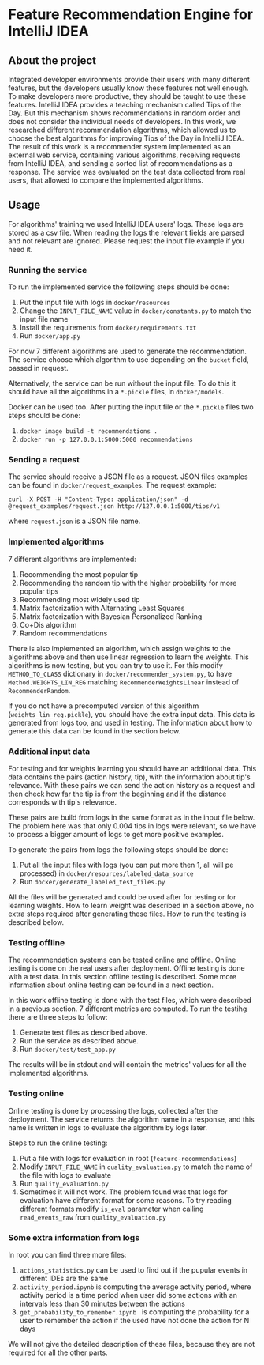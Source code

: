# Feature Recommendation Engine for IntelliJ IDEA	
## About the project
Integrated developer environments provide their users with many different features, but the developers usually know these features not well enough. To make developers more productive, they should be taught to use these features. IntelliJ IDEA provides a teaching mechanism called Tips of the Day. But this mechanism shows recommendations in random order and does not consider the individual needs of developers. In this work, we researched different recommendation algorithms, which allowed us to choose the best algorithms for improving Tips of the Day in IntelliJ IDEA. The result of this work is a recommender system implemented as an external web service, containing various algorithms, receiving requests from IntelliJ IDEA, and sending a sorted list of recommendations as a response. The service was evaluated on the test data collected from real  users, that allowed to compare the implemented algorithms.

## Usage
For algorithms' training we used IntelliJ IDEA users' logs. These logs are stored as a csv file. When reading the logs the relevant fields are parsed and not relevant are ignored. Please request the input file example if you need it.

### Running the service
To run the implemented service the following steps should be done:
1. Put the input file with logs in ```docker/resources```
2. Change the ```INPUT_FILE_NAME``` value in ```docker/constants.py``` to match the input file name
3. Install the requirements from ```docker/requirements.txt```
4. Run ```docker/app.py```

For now 7 different algorithms are used to generate the recommendation. The service choose which algorithm to use depending on the ```bucket``` field, passed in request.

Alternatively, the service can be run without the input file. To do this it should have all the algorithms in a ```*.pickle``` files, in ```docker/models```.

Docker can be used too. After putting the input file or the ```*.pickle``` files two steps should be done:
1. ```docker image build -t recommendations .```
2. ```docker run -p 127.0.0.1:5000:5000 recommendations```

### Sending a request

The service should receive a JSON file as a request. JSON files examples can be found in ```docker/request_examples```.
The request example:

```
curl -X POST -H "Content-Type: application/json" -d @request_examples/request.json http://127.0.0.1:5000/tips/v1
```
where ```request.json``` is a JSON file name.

### Implemented algorithms
7 different algorithms are implemented:

1. Recommending the most popular tip
2. Recommending the random tip with the higher probability for more popular tips
3. Recommending most widely used tip
4. Matrix factorization with Alternating Least Squares
5. Matrix factorization with Bayesian Personalized Ranking
6. Co+Dis algorithm
7. Random recommendations

There is also implemented an algorithm, which assign weights to the algorithms above and then use linear regression to learn the weights. This algorithms is now testing, but you can try to use it. For this modify ```METHOD_TO_CLASS``` dictionary in ```docker/recommender_system.py```, to have ```Method.WEIGHTS_LIN_REG``` matching ```RecommenderWeightsLinear``` instead of ```RecommenderRandom```.

If you do not have a precomputed version of this algorithm (```weights_lin_reg.pickle```), you should have the extra input data. This data is generated from logs too, and used in testing. The information about how to generate this data can be found in the section below. 

### Additional input data

For testing and for weights learning you should have an additional data. This data contains the pairs (action history, tip), with the information about tip's relevance. With these pairs we can send the action history as a request and then check how far the tip is from the beginning and if the distance corresponds with tip's relevance.

These pairs are build from logs in the same format as in the input file below. The problem here was that only 0.004 tips in logs were relevant, so we have to process a bigger amount of logs to get more positive examples. 

To generate the pairs from logs the following steps should be done:
1. Put all the input files with logs (you can put more then 1, all will pe processed) in ```docker/resources/labeled_data_source```
2. Run ```docker/generate_labeled_test_files.py```

All the files will be generated and could be used after for testing or for learning weights. How to learn weight was described in a section above, no extra steps required after generating these files. How to run the testing is described below.

### Testing offline
The recommendation systems can be tested online and offline. Online testing is done on the real users after deployment. Offline testing is done with a test data. In this section offline testing is described. Some more information about online testing can be found in a next section.

In this work offline testing is done with the test files, which were described in a previous section. 7 different metrics are computed. To run the testihg there are three steps to follow:
1. Generate test files as described above.
2. Run the service as described above.
3. Run ```docker/test/test_app.py```

The results will be in stdout and will contain the metrics' values for all the implemented algorithms.

### Testing online

Online testing is done by processing the logs, collected after the deployment. The service returns the algorithm name in a response, and this name is written in logs to evaluate the algorithm by logs later.

Steps to run the online testing:
1. Put a file with logs for evaluation in root (```feature-recommendations```)
2. Modify ```INPUT_FILE_NAME``` in ```quality_evaluation.py``` to match the name of the file with logs to evaluate
3. Run ```quality_evaluation.py```
4. Sometimes it will not work. The problem found was that logs for evaluation have different format for some reasons. To try reading different formats modify ```is_eval``` parameter when calling ```read_events_raw``` from ```quality_evaluation.py```

### Some extra information from logs

In root you can find three more files:
1. ```actions_statistics.py``` can be used to find out if the pupular events in different IDEs are the same
2. ```activity_period.ipynb``` is computing the average activity period, where activity period is a time period when user did some actions with an intervals less than 30 minutes between the actions
3. ```get_probability_to_remember.ipynb	``` is computing the probability for a user to remember the action if the used have not done the action for N days

We will not give the detailed description of these files, because they are not required for all the other parts. 
